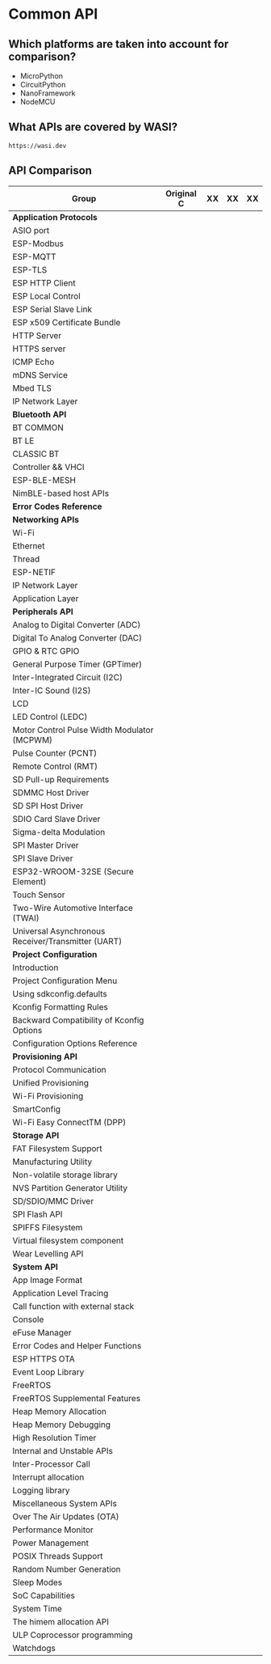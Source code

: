 # Common API

## Which platforms are taken into account for comparison?

- MicroPython
- CircuitPython
- NanoFramework
- NodeMCU

## What APIs are covered by WASI?

    https://wasi.dev

## API Comparison


|Group                                        |Original C                                 |XX|XX|XX|
|---------------------------------------------|-------------------------------------------|--|--|--|
|**Application Protocols**                    |                                           |  |  |  |
|ASIO port                                    |                                           |  |  |  |
|ESP-Modbus                                   |                                           |  |  |  |
|ESP-MQTT                                     |                                           |  |  |  |
|ESP-TLS                                      |                                           |  |  |  |
|ESP HTTP Client                              |                                           |  |  |  |
|ESP Local Control                            |                                           |  |  |  |
|ESP Serial Slave Link                        |                                           |  |  |  |
|ESP x509 Certificate Bundle                  |                                           |  |  |  |
|HTTP Server                                  |                                           |  |  |  |
|HTTPS server                                 |                                           |  |  |  |
|ICMP Echo                                    |                                           |  |  |  |
|mDNS Service                                 |                                           |  |  |  |
|Mbed TLS                                     |                                           |  |  |  |
|IP Network Layer                             |                                           |  |  |  |
|**Bluetooth API**                            |                                           |  |  |  |
|BT COMMON                                    |                                           |  |  |  |
|BT LE                                        |                                           |  |  |  |
|CLASSIC BT                                   |                                           |  |  |  |
|Controller && VHCI                           |                                           |  |  |  |
|ESP-BLE-MESH                                 |                                           |  |  |  |
|NimBLE-based host APIs                       |                                           |  |  |  |
|**Error Codes Reference**|                   |                                           |  |  |  |
|**Networking APIs**|                         |                                           |  |  |  |
|Wi-Fi                                        |                                           |  |  |  |
|Ethernet                                     |                                           |  |  |  |
|Thread                                       |                                           |  |  |  |
|ESP-NETIF                                    |                                           |  |  |  |
|IP Network Layer                             |                                           |  |  |  |
|Application Layer                            |                                           |  |  |  |
|**Peripherals API**|                         |                                           |  |  |  |
|Analog to Digital Converter (ADC)            |                                           |  |  |  |
|Digital To Analog Converter (DAC)            |                                           |  |  |  |
|GPIO & RTC GPIO                              |                                           |  |  |  |
|General Purpose Timer (GPTimer)              |                                           |  |  |  |
|Inter-Integrated Circuit (I2C)               |                                           |  |  |  |
|Inter-IC Sound (I2S)                         |                                           |  |  |  |
|LCD                                          |                                           |  |  |  |
|LED Control (LEDC)                           |                                           |  |  |  |
|Motor Control Pulse Width Modulator (MCPWM)  |                                           |  |  |  |
|Pulse Counter (PCNT)                         |                                           |  |  |  |
|Remote Control (RMT)                         |                                           |  |  |  |
|SD Pull-up Requirements                      |                                           |  |  |  |
|SDMMC Host Driver                            |                                           |  |  |  |
|SD SPI Host Driver                           |                                           |  |  |  |
|SDIO Card Slave Driver                       |                                           |  |  |  |
|Sigma-delta Modulation                       |                                           |  |  |  |
|SPI Master Driver                            |                                           |  |  |  |
|SPI Slave Driver                             |                                           |  |  |  |
|ESP32-WROOM-32SE (Secure Element)            |                                           |  |  |  |
|Touch Sensor                                 |                                           |  |  |  |
|Two-Wire Automotive Interface (TWAI)         |                                           |  |  |  |
|Universal Asynchronous Receiver/Transmitter (UART)                                |                                           |  |  |  |
|**Project Configuration**                    |                                           |  |  |  |
|Introduction                                 |                                           |  |  |  |
|Project Configuration Menu                   |                                           |  |  |  |
|Using sdkconfig.defaults                     |                                           |  |  |  |
|Kconfig Formatting Rules                     |                                           |  |  |  |
|Backward Compatibility of Kconfig Options    |                                           |  |  |  |
|Configuration Options Reference              |                                           |  |  |  |
|**Provisioning API**                         |                                           |  |  |  |
|Protocol Communication                       |                                           |  |  |  |
|Unified Provisioning                         |                                           |  |  |  |
|Wi-Fi Provisioning                           |                                           |  |  |  |
|SmartConfig                                  |                                           |  |  |  |
|Wi-Fi Easy ConnectTM (DPP)                   |                                           |  |  |  |
|**Storage API**                              |                                           |  |  |  |
|FAT Filesystem Support                       |                                           |  |  |  |
|Manufacturing Utility                        |                                           |  |  |  |
|Non-volatile storage library                 |                                           |  |  |  |
|NVS Partition Generator Utility              |                                           |  |  |  |
|SD/SDIO/MMC Driver                           |                                           |  |  |  |
|SPI Flash API                                |                                           |  |  |  |
|SPIFFS Filesystem                            |                                           |  |  |  |
|Virtual filesystem component                 |                                           |  |  |  |
|Wear Levelling API                           |                                           |  |  |  |
|**System API**                               |                                           |  |  |  |
|App Image Format                             |                                           |  |  |  |
|Application Level Tracing                    |                                           |  |  |  |
|Call function with external stack            |                                           |  |  |  |
|Console                                      |                                           |  |  |  |
|eFuse Manager                                |                                           |  |  |  |
|Error Codes and Helper Functions             |                                           |  |  |  |
|ESP HTTPS OTA                                |                                           |  |  |  |
|Event Loop Library                           |                                           |  |  |  |
|FreeRTOS                                     |                                           |  |  |  |
|FreeRTOS Supplemental Features               |                                           |  |  |  |
|Heap Memory Allocation                       |                                           |  |  |  |
|Heap Memory Debugging                        |                                           |  |  |  |
|High Resolution Timer                        |                                           |  |  |  |
|Internal and Unstable APIs                   |                                           |  |  |  |
|Inter-Processor Call                         |                                           |  |  |  |
|Interrupt allocation                         |                                           |  |  |  |
|Logging library                              |                                           |  |  |  |
|Miscellaneous System APIs                    |                                           |  |  |  |
|Over The Air Updates (OTA)                   |                                           |  |  |  |
|Performance Monitor                          |                                           |  |  |  |
|Power Management                             |                                           |  |  |  |
|POSIX Threads Support                        |                                           |  |  |  |
|Random Number Generation                     |                                           |  |  |  |
|Sleep Modes                                  |                                           |  |  |  |
|SoC Capabilities                             |                                           |  |  |  |
|System Time                                  |                                           |  |  |  |
|The himem allocation API                     |                                           |  |  |  |
|ULP Coprocessor programming                  |                                           |  |  |  |
|Watchdogs                                    |                                           |  |  |  |
